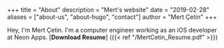 +++
title = "About"
description = "Mert's website"
date = "2019-02-28"
aliases = ["about-us", "about-hugo", "contact"]
author = "Mert Çetin"
+++

Hey, I'm Mert Çetin. I'm a computer engineer working as an iOS developer at Neon Apps. 
[**Download Resume**] ({{< ref "/MertCetin_Resume.pdf" >}})
